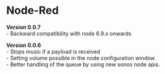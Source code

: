 # Node-Red

<p>
<b>Version 0.0.7</b><br/>
- Backward compatibility with node 6.9.x onwards
<br/>
</p>
<p>
<b>Version 0.0.6</b><br/>
- Stops music if a payload is received
<br/>
- Setting volume possible in the node configuration window
<br/>
- Better handling of the queue by using new sonos node apis.
<br/>
</p>
    
